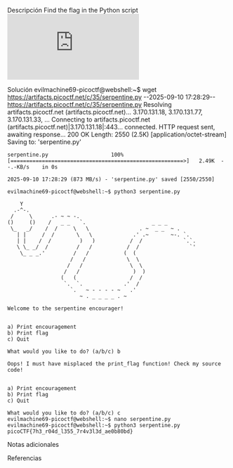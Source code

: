 Descripción
	Find the flag in the Python script![Download Python script](https://artifacts.picoctf.net/c/35/serpentine.py)
	
Solución
	evilmachine69-picoctf@webshell:~$ wget https://artifacts.picoctf.net/c/35/serpentine.py
	--2025-09-10 17:28:29--  https://artifacts.picoctf.net/c/35/serpentine.py
	Resolving artifacts.picoctf.net (artifacts.picoctf.net)... 3.170.131.18, 3.170.131.77, 3.170.131.33, ...
	Connecting to artifacts.picoctf.net (artifacts.picoctf.net)|3.170.131.18|:443... connected.
	HTTP request sent, awaiting response... 200 OK
	Length: 2550 (2.5K) [application/octet-stream]
	Saving to: 'serpentine.py'
	
	serpentine.py                    100%[=======================================================>]   2.49K  --.-KB/s    in 0s      
	
	2025-09-10 17:28:29 (873 MB/s) - 'serpentine.py' saved [2550/2550]
	
	evilmachine69-picoctf@webshell:~$ python3 serpentine.py 
	
	    Y
	  .-^-.
	 /     \      .- ~ ~ -.
	()     ()    /   _ _   `.                     _ _ _
	 \_   _/    /  /     \   \                . ~  _ _  ~ .
	   | |     /  /       \   \             .' .~       ~-. `.
	   | |    /  /         )   )           /  /             `.`.
	   \ \_ _/  /         /   /           /  /                `'
	    \_ _ _.'         /   /           (  (
	                    /   /             \  \
	                   /   /               \  \
	                  /   /                 )  )
	                 (   (                 /  /
	                  `.  `.             .'  /
	                    `.   ~ - - - - ~   .'
	                       ~ . _ _ _ _ . ~
	
	Welcome to the serpentine encourager!
	
	
	a) Print encouragement
	b) Print flag
	c) Quit
	
	What would you like to do? (a/b/c) b
	
	Oops! I must have misplaced the print_flag function! Check my source code!
	
	
	a) Print encouragement
	b) Print flag
	c) Quit
	
	What would you like to do? (a/b/c) c
	evilmachine69-picoctf@webshell:~$ nano serpentine.py 
	evilmachine69-picoctf@webshell:~$ python3 serpentine.py 
	picoCTF{7h3_r04d_l355_7r4v3l3d_ae0b80bd}
	
Notas adicionales
	
	
Referencias
	
	